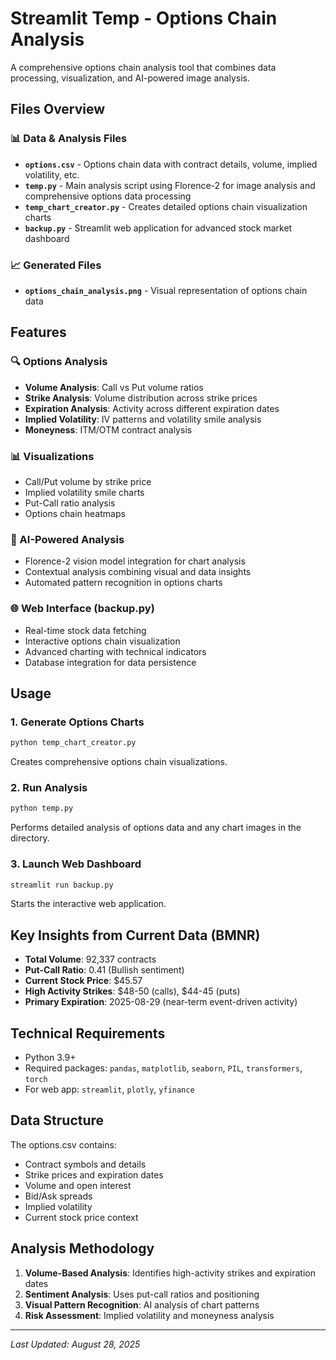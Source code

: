 # Streamlit Temp - Options Chain Analysis

A comprehensive options chain analysis tool that combines data processing, visualization, and AI-powered image analysis.

## Files Overview

### 📊 Data & Analysis Files
- **`options.csv`** - Options chain data with contract details, volume, implied volatility, etc.
- **`temp.py`** - Main analysis script using Florence-2 for image analysis and comprehensive options data processing
- **`temp_chart_creator.py`** - Creates detailed options chain visualization charts
- **`backup.py`** - Streamlit web application for advanced stock market dashboard

### 📈 Generated Files
- **`options_chain_analysis.png`** - Visual representation of options chain data

## Features

### 🔍 Options Analysis
- **Volume Analysis**: Call vs Put volume ratios
- **Strike Analysis**: Volume distribution across strike prices  
- **Expiration Analysis**: Activity across different expiration dates
- **Implied Volatility**: IV patterns and volatility smile analysis
- **Moneyness**: ITM/OTM contract analysis

### 📊 Visualizations
- Call/Put volume by strike price
- Implied volatility smile charts
- Put-Call ratio analysis
- Options chain heatmaps

### 🤖 AI-Powered Analysis
- Florence-2 vision model integration for chart analysis
- Contextual analysis combining visual and data insights
- Automated pattern recognition in options charts

### 🌐 Web Interface (backup.py)
- Real-time stock data fetching
- Interactive options chain visualization
- Advanced charting with technical indicators
- Database integration for data persistence

## Usage

### 1. Generate Options Charts
```bash
python temp_chart_creator.py
```
Creates comprehensive options chain visualizations.

### 2. Run Analysis
```bash
python temp.py
```
Performs detailed analysis of options data and any chart images in the directory.

### 3. Launch Web Dashboard
```bash
streamlit run backup.py
```
Starts the interactive web application.

## Key Insights from Current Data (BMNR)

- **Total Volume**: 92,337 contracts
- **Put-Call Ratio**: 0.41 (Bullish sentiment)
- **Current Stock Price**: $45.57
- **High Activity Strikes**: $48-50 (calls), $44-45 (puts)
- **Primary Expiration**: 2025-08-29 (near-term event-driven activity)

## Technical Requirements

- Python 3.9+
- Required packages: `pandas`, `matplotlib`, `seaborn`, `PIL`, `transformers`, `torch`
- For web app: `streamlit`, `plotly`, `yfinance`

## Data Structure

The options.csv contains:
- Contract symbols and details
- Strike prices and expiration dates
- Volume and open interest
- Bid/Ask spreads
- Implied volatility
- Current stock price context

## Analysis Methodology

1. **Volume-Based Analysis**: Identifies high-activity strikes and expiration dates
2. **Sentiment Analysis**: Uses put-call ratios and positioning
3. **Visual Pattern Recognition**: AI analysis of chart patterns
4. **Risk Assessment**: Implied volatility and moneyness analysis

---

*Last Updated: August 28, 2025*
